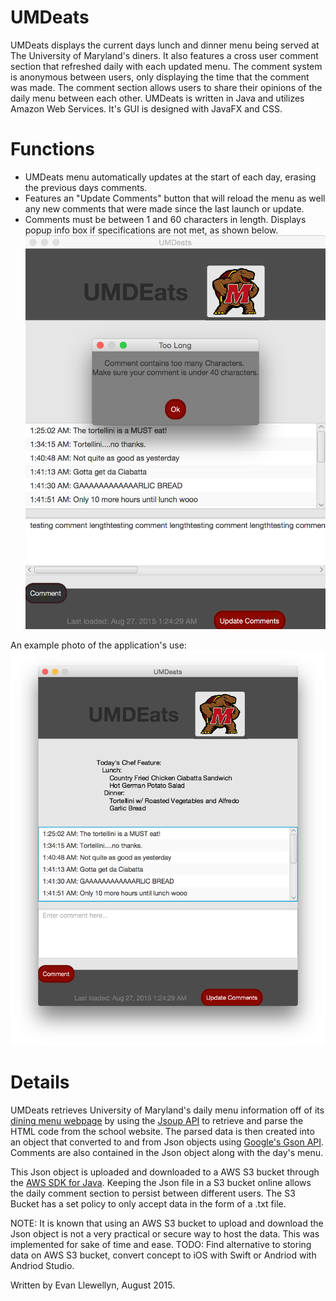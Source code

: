 # UMDeats

UMDeats displays the current days lunch and dinner menu being served at The University of Maryland's diners. It also features a cross user comment section that refreshed daily with each updated menu. 
The comment system is anonymous between users, only displaying the time that the comment was made. The comment section allows users to share their opinions of the daily menu between each other. UMDeats is written
in Java and utilizes Amazon Web Services. It's GUI is designed with JavaFX and CSS.

# Functions

* UMDeats menu automatically updates at the start of each day, erasing the previous days comments. 
* Features an "Update Comments" button that will reload the menu as well any new comments that were made since the last launch or update. 
* Comments must be between 1 and 60 characters in length. Displays popup info box if specifications are not met, as shown below.
![alt text](https://github.com/evanllewellyn/UMDeats/blob/master/UMDEatspics/toomany.png "too many char")

An example photo of the application's use: 
![alt text](https://github.com/evanllewellyn/UMDeats/blob/master/UMDEatspics/overall.png "overall")


# Details

UMDeats retrieves University of Maryland's daily menu information off of its [dining menu webpage](http://dining.umd.edu/menus/) by using the [Jsoup API](http://jsoup.org/) to retrieve and parse the HTML code from
the school website. The parsed data is then created into an object that converted to and from Json objects using [Google's Gson API](https://github.com/google/gson). Comments are also contained in the 
Json object along with the day's menu.

This Json object is uploaded and downloaded to a AWS S3 bucket through the [AWS SDK for Java](https://aws.amazon.com/sdk-for-java/). Keeping the Json file in a S3 bucket online 
allows the daily comment section to persist between different users. The S3 Bucket has a set policy to only accept data in the form of a .txt file.  

NOTE: It is known that using an AWS S3 bucket to upload and download the Json object is not a very practical or secure way to host the data. This was implemented for sake of time and ease. 
TODO: Find alternative to storing data on AWS S3 bucket, convert concept to iOS with Swift or Andriod with Andriod Studio. 



Written by Evan Llewellyn, August 2015.
